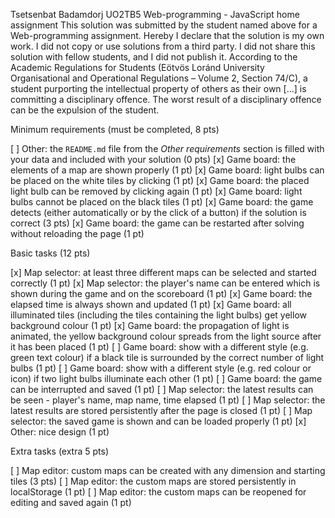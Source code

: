 Tsetsenbat Badamdorj
UO2TB5
Web-programming - JavaScript home assignment
This solution was submitted by the student named above for a Web-programming assignment.
Hereby I declare that the solution is my own work. I did not copy or use solutions from a third party. I did not share this solution with fellow students, and I did not publish it. 
According to the Academic Regulations for Students (Eötvös Loránd University Organisational and Operational Regulations – Volume 2, Section 74/C), a student purporting the intellectual property of others as their own [...] is committing a disciplinary offence.
The worst result of a disciplinary offence can be the expulsion of the student.

Minimum requirements (must be completed, 8 pts)

[ ] Other: the `README.md` file from the *Other requirements* section is filled with your data and included with your solution (0 pts)
[x] Game board: the elements of a map are shown properly (1 pt)
[x] Game board: light bulbs can be placed on the white tiles by clicking (1 pt)
[x] Game board: the placed light bulb can be removed by clicking again (1 pt)
[x] Game board: light bulbs cannot be placed on the black tiles (1 pt)
[x] Game board: the game detects (either automatically or by the click of a button) if the solution is correct (3 pts)
[x] Game board: the game can be restarted after solving without reloading the page (1 pt)

Basic tasks (12 pts)

[x] Map selector: at least three different maps can be selected and started correctly (1 pt)
[x] Map selector: the player's name can be entered which is shown during the game and on the scoreboard (1 pt)
[x] Game board: the elapsed time is always shown and updated (1 pt)
[x] Game board: all illuminated tiles (including the tiles containing the light bulbs) get yellow background colour (1 pt)
[x] Game board: the propagation of light is animated, the yellow background colour spreads from the light source after it has been placed (1 pt)
[ ] Game board: show with a different style (e.g. green text colour) if a black tile is surrounded by the correct number of light bulbs (1 pt)
[ ] Game board: show with a different style (e.g. red colour or icon) if two light bulbs illuminate each other (1 pt)
[ ] Game board: the game can be interrupted and saved (1 pt)
[ ] Map selector: the latest results can be seen - player's name, map name, time elapsed (1 pt)
[ ] Map selector: the latest results are stored persistently after the page is closed (1 pt)
[ ] Map selector: the saved game is shown and can be loaded properly (1 pt)
[x] Other: nice design (1 pt)

Extra tasks (extra 5 pts)

[ ] Map editor: custom maps can be created with any dimension and starting tiles (3 pts)
[ ] Map editor: the custom maps are stored persistently in localStorage (1 pt)
[ ] Map editor: the custom maps can be reopened for editing and saved again (1 pt)